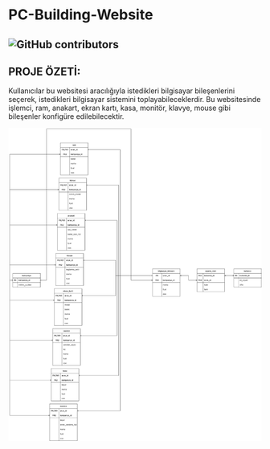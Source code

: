 # PC-Building-Website


![GitHub contributors](https://img.shields.io/github/contributors/Rekl0w/PC-Building-Website)
---------------------------

PROJE ÖZETİ:
-----------------------------
Kullanıcılar bu websitesi aracılığıyla istedikleri bilgisayar bileşenlerini seçerek,
istedikleri bilgisayar sistemini toplayabileceklerdir.
Bu websitesinde işlemci, ram, anakart, ekran kartı, kasa, monitör, klavye, mouse gibi
bileşenler konfigüre edilebilecektir.

![ERModel](https://github.com/Rekl0w/PC-Building-Website/blob/main/docs/ER_Diagram.jpg?raw=true)